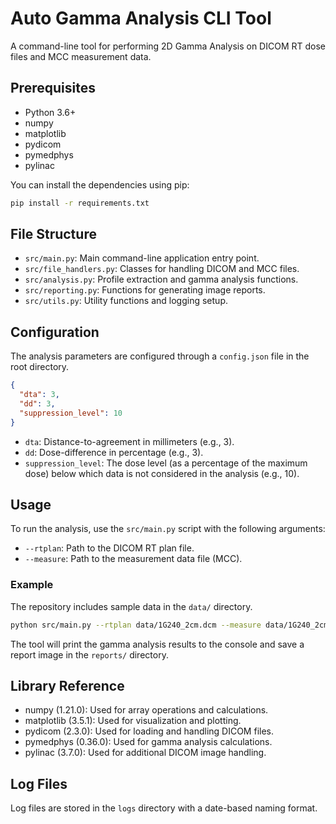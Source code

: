 # Auto Gamma Analysis CLI Tool

A command-line tool for performing 2D Gamma Analysis on DICOM RT dose files and MCC measurement data.

## Prerequisites

- Python 3.6+
- numpy
- matplotlib
- pydicom
- pymedphys
- pylinac

You can install the dependencies using pip:
```bash
pip install -r requirements.txt
```

## File Structure

- `src/main.py`: Main command-line application entry point.
- `src/file_handlers.py`: Classes for handling DICOM and MCC files.
- `src/analysis.py`: Profile extraction and gamma analysis functions.
- `src/reporting.py`: Functions for generating image reports.
- `src/utils.py`: Utility functions and logging setup.

## Configuration

The analysis parameters are configured through a `config.json` file in the root directory.

```json
{
  "dta": 3,
  "dd": 3,
  "suppression_level": 10
}
```

- `dta`: Distance-to-agreement in millimeters (e.g., 3).
- `dd`: Dose-difference in percentage (e.g., 3).
- `suppression_level`: The dose level (as a percentage of the maximum dose) below which data is not considered in the analysis (e.g., 10).


## Usage

To run the analysis, use the `src/main.py` script with the following arguments:

- `--rtplan`: Path to the DICOM RT plan file.
- `--measure`: Path to the measurement data file (MCC).

### Example

The repository includes sample data in the `data/` directory.

```bash
python src/main.py --rtplan data/1G240_2cm.dcm --measure data/1G240_2cm.mcc
```

The tool will print the gamma analysis results to the console and save a report image in the `reports/` directory.

## Library Reference

- numpy (1.21.0): Used for array operations and calculations.
- matplotlib (3.5.1): Used for visualization and plotting.
- pydicom (2.3.0): Used for loading and handling DICOM files.
- pymedphys (0.36.0): Used for gamma analysis calculations.
- pylinac (3.7.0): Used for additional DICOM image handling.

## Log Files

Log files are stored in the `logs` directory with a date-based naming format.
